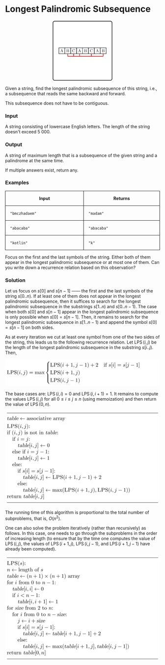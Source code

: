 <style>
.samples th, .samples td {
    border: 1px solid black;
    border-collapse: collapse;
    padding: 15px;
    width: 300px;
    /*max-width: 100%;*/
    /*text-align: center;*/
    /*alignment: center;*/
}

.sample th, .sample td {
    border: 1px solid black;
    padding: 15px;
    width: 300px;
    /*max-width: 100%;*/
    /*text-align: center;*/
    /*alignment: center;*/
}

.sample td {
    border-top: none;
    border-bottom: none;
}

.sample table {
    border-collapse: collapse;
    border: 1px solid black;
}

.logo {
    display: flex;
    justify-content: center;
}

.logo img {
    width: 200px;
    align: center;
}

.code span {
    line-height: 22px;
}
</style>

# Longest Palindromic Subsequence

<div class="logo">
    <img src="../../images/palindromic_logo.png">
</div>

Given a string, find the longest palindromic subsequence of this string, 
i.e., a subsequence that reads the same backward and forward.

This subsequence does not have to be contiguous.

### Input

A string consisting of lowercase English letters.
The length of the string doesn't exceed $5\ 000$. 

### Output

A string of maximum length that is a subsequence of the given string
and a palindrome at the same time.

If multiple answers exist, return any.

### Examples

<div class="samples">

| Input          | Returns     |
|----------------|-------------|
| `"bmczhadaem"` | `"madam"`   |
| `"abacaba"`    | `"abacaba"` |
| `"kotlin"`     | `"k"`       |

</div>

<div class="hint">
Focus on the first and the last symbols of the string. Either both of them appear
in the longest palindromic subsequence or at most one of them. Can you write
down a recurrence relation based on this observation?
</div>

<div class="hint">

### Solution

Let us focus on $s[0]$ and $s[n-1]$ —— the first and the last 
symbols of the string $s[0..n)$. If at least one of them does
not appear in the longest palindromic subsequence, then it
suffices to search for the longest palindromic subsequence in the
substrings $s[1..n)$ and $s[0..n-1)$. The case when both $s[0]$
and $s[n-1]$ appear in the longest palindromic subsequence
is only possible when $s[0]=s[n-1]$. Then, it remains to search
for the longest palindromic subsequence in $s[1..n-1)$ and append
the symbol $s[0]=s[n-1]$ on both sides.

As at every iteration we cut at least one symbol from one
of the two sides of the string, this leads us to the following recurrence relation.
Let $\operatorname{LPS}(i,j)$ be the length of the longest palindromic subsequence
in the substring $s[i..j)$. Then,

![](../../images/palindromic_1.png)

The base cases are: $\operatorname{LPS}(i,i)=0$ and $\operatorname{LPS}(i,i+1)=1$.
It remains to compute the values $\operatorname{LPS}(i,j)$ for all 
$0 \le i \le j \le n$ (using memoization) and then return the value of $\operatorname{LPS}(0,n)$.

![](../../images/palindromic_2.png)

The running time of this algorithm is proportional to the total number 
of subproblems, that is, $O(n^2)$.

One can also solve the problem iteratively (rather than recursively) as follows.
In this case, one needs to go through the subproblems in the order of increasing length
(to ensure that by the time one computes the value of $\operatorname{LPS}(i,j)$,
the values of $\operatorname{LPS}(i+1,j)$, $\operatorname{LPS}(i,j-1)$, and
$\operatorname{LPS}(i+1,j-1)$ have already been computed).

![](../../images/palindromic_3.png)

</div>